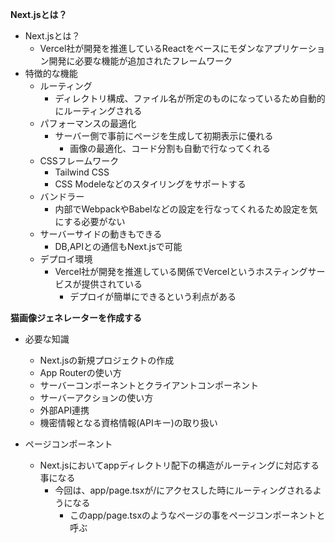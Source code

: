 **Next.jsとは？**

- Next.jsとは？
    - Vercel社が開発を推進しているReactをベースにモダンなアプリケーション開発に必要な機能が追加されたフレームワーク
- 特徴的な機能
    - ルーティング
        - ディレクトリ構成、ファイル名が所定のものになっているため自動的にルーティングされる
    - パフォーマンスの最適化
        - サーバー側で事前にページを生成して初期表示に優れる
            - 画像の最適化、コード分割も自動で行なってくれる
    - CSSフレームワーク
        - Tailwind CSS
        - CSS Modeleなどのスタイリングをサポートする
    - バンドラー
        - 内部でWebpackやBabelなどの設定を行なってくれるため設定を気にする必要がない
    - サーバーサイドの動きもできる
        - DB,APIとの通信もNext.jsで可能
    - デプロイ環境
        - Vercel社が開発を推進している関係でVercelというホスティングサービスが提供されている
            - デプロイが簡単にできるという利点がある

**猫画像ジェネレーターを作成する**

- 必要な知識
    - Next.jsの新規プロジェクトの作成
    - App Routerの使い方
    - サーバーコンポーネントとクライアントコンポーネント
    - サーバーアクションの使い方
    - 外部API連携
    - 機密情報となる資格情報(APIキー)の取り扱い

- ページコンポーネント
    - Next.jsにおいてappディレクトリ配下の構造がルーティングに対応する事になる
        - 今回は、app/page.tsxが/にアクセスした時にルーティングされるようになる
            - このapp/page.tsxのようなページの事をページコンポーネントと呼ぶ